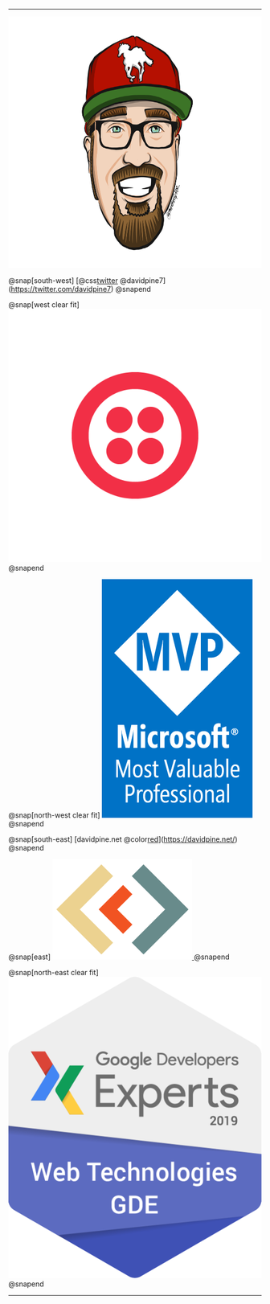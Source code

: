 ---

<img class="clear glow" src="assets/me.png" height="500" />

@snap[south-west]
[@css[twitter](@fa[twitter]) @davidpine7](https://twitter.com/davidpine7)
@snapend

@snap[west clear fit]
    <img src="assets/twilio-mark-red.png" />
@snapend

@snap[north-west clear fit]
    <img src="assets/mvp.png" />
@snapend

@snap[south-east]
[davidpine.net @color[red](@fa[globe])](https://davidpine.net/)
@snapend

@snap[east]
<a href="https://fallexperiment.com/creamcitycode" target="_blank">
    <img  class="clear fit" src="assets/creamcitycode.png" height="200px" />
</a>
@snapend

@snap[north-east clear fit]
    <img src="assets/gde.png" />
@snapend

---